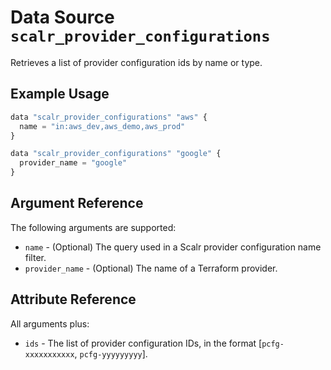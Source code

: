 
# Data Source `scalr_provider_configurations` 

Retrieves a list of provider configuration ids by name or type.

## Example Usage

```javascript
data "scalr_provider_configurations" "aws" {
  name = "in:aws_dev,aws_demo,aws_prod"
}

data "scalr_provider_configurations" "google" {
  provider_name = "google"
}
```

## Argument Reference

The following arguments are supported:

* `name` - (Optional) The query used in a Scalr provider configuration name filter.
* `provider_name` - (Optional) The name of a Terraform provider.

## Attribute Reference

All arguments plus:

* `ids` - The list of provider configuration IDs, in the format [`pcfg-xxxxxxxxxxx`, `pcfg-yyyyyyyyy`].
